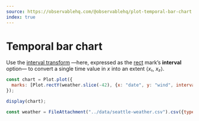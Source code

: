 ```yaml
---
source: https://observablehq.com/@observablehq/plot-temporal-bar-chart
index: true
---
```


# Temporal bar chart

Use the [interval transform](https://observablehq.com/plot/transforms/interval) —here, expressed as the [rect](https://observablehq.com/plot/marks/rect) mark’s **interval** option— to convert a single time value in _x_ into an extent ⟨_x₁_, _x₂_⟩.

```js echo
const chart = Plot.plot({
  marks: [Plot.rectY(weather.slice(-42), {x: "date", y: "wind", interval: "day"}), Plot.ruleY([0])]
});

display(chart);
```

```js echo
const weather = FileAttachment("../data/seattle-weather.csv").csv({typed: true});
```
